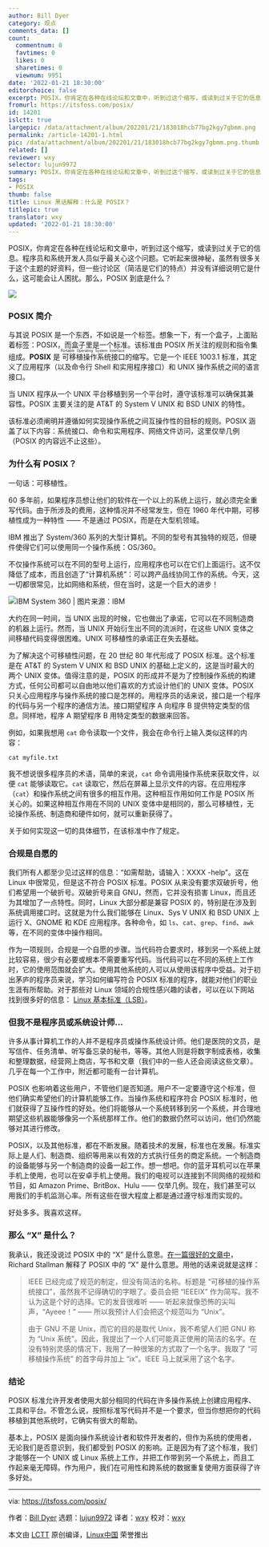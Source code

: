 ```yaml
---
author: Bill Dyer
category: 观点
comments_data: []
count:
  commentnum: 0
  favtimes: 0
  likes: 0
  sharetimes: 0
  viewnum: 9951
date: '2022-01-21 18:30:00'
editorchoice: false
excerpt: POSIX，你肯定在各种在线论坛和文章中，听到过这个缩写，或读到过关于它的信息。
fromurl: https://itsfoss.com/posix/
id: 14201
islctt: true
largepic: /data/attachment/album/202201/21/183018hcb77bg2kgy7gbmm.png
permalink: /article-14201-1.html
pic: /data/attachment/album/202201/21/183018hcb77bg2kgy7gbmm.png.thumb.jpg
related: []
reviewer: wxy
selector: lujun9972
summary: POSIX，你肯定在各种在线论坛和文章中，听到过这个缩写，或读到过关于它的信息。
tags:
- POSIX
thumb: false
title: Linux 黑话解释：什么是 POSIX？
titlepic: true
translator: wxy
updated: '2022-01-21 18:30:00'
---
```


POSIX，你肯定在各种在线论坛和文章中，听到过这个缩写，或读到过关于它的信息。程序员和系统开发人员似乎最关心这个问题。它听起来很神秘，虽然有很多关于这个主题的好资料，但一些讨论区（简洁是它们的特点）并没有详细说明它是什么，这可能会让人困扰。那么，POSIX 到底是什么？


![](/data/attachment/album/202201/21/183018hcb77bg2kgy7gbmm.png)


### POSIX 简介


与其说 POSIX 是一个东西，不如说是一个标签。想象一下，有一个盒子，上面贴着标签：POSIX，而盒子里是一个标准。该标准由 POSIX 所关注的规则和指令集组成。**POSIX** 是<ruby> 可移植操作系统接口 <rt>  Portable Operating System Interface </rt></ruby> 的缩写。它是一个 IEEE 1003.1 标准，其定义了应用程序（以及命令行 Shell 和实用程序接口）和 UNIX 操作系统之间的语言接口。


当 UNIX 程序从一个 UNIX 平台移植到另一个平台时，遵守该标准可以确保其兼容性。POSIX 主要关注的是 AT&T 的 System V UNIX 和 BSD UNIX 的特性。


该标准必须阐明并遵循如何实现操作系统之间互操作性的目标的规则。POSIX 涵盖了以下内容：系统接口、命令和实用程序、网络文件访问，这里仅举几例（POSIX 的内容远不止这些）。


### 为什么有 POSIX？


一句话：可移植性。


60 多年前，如果程序员想让他们的软件在一个以上的系统上运行，就必须完全重写代码。由于所涉及的费用，这种情况并不经常发生，但在 1960 年代中期，可移植性成为一种特性 —— 不是通过 POSIX，而是在大型机领域。


IBM 推出了 System/360 系列的大型计算机。不同的型号有其独特的规范，但硬件使得它们可以使用同一个操作系统：OS/360。


不仅操作系统可以在不同的型号上运行，应用程序也可以在它们上面运行。这不仅降低了成本，而且创造了“计算机系统”：可以跨产品线协同工作的系统。今天，这一切都很常见，比如网络和系统，但在当时，这是一个巨大的进步！


![IBM System 360 | 图片来源：IBM](/data/attachment/album/202201/21/183018ehzz2f8988h7nq8s.jpg)


大约在同一时间，当 UNIX 出现的时候，它也做出了承诺，它可以在不同制造商的机器上运行。然而，当 UNIX 开始衍生出不同的流派时，在这些 UNIX 变体之间移植代码变得很困难。UNIX 可移植性的承诺正在失去基础。


为了解决这个可移植性问题，在 20 世纪 80 年代形成了 POSIX 标准。这个标准是在 AT&T 的 System V UNIX 和 BSD UNIX 的基础上定义的，这是当时最大的两个 UNIX 变体。值得注意的是，POSIX 的形成并不是为了控制操作系统的构建方式，任何公司都可以自由地以他们喜欢的方式设计他们的 UNIX 变体。POSIX 只关心应用程序与操作系统的接口是怎样的。用程序员的话来说，接口是一个程序的代码与另一个程序的通信方法。接口期望程序 A 向程序 B 提供特定类型的信息。同样地，程序 A 期望程序 B 用特定类型的数据来回答。


例如，如果我想用 `cat` 命令读取一个文件，我会在命令行上输入类似这样的内容：



```
cat myfile.txt

```

我不想说很多程序员的术语，简单的来说，`cat` 命令调用操作系统来获取文件，以便 `cat` 能够读取它。`cat` 读取它，然后在屏幕上显示文件的内容。在应用程序（`cat`）和操作系统之间有很多的相互作用。这种相互作用如何工作是 POSIX 所关心的。如果这种相互作用在不同的 UNIX 变体中是相同的，那么可移植性，无论操作系统、制造商和硬件如何，就可以重新获得了。


关于如何实现这一切的具体细节，在该标准中作了规定。


### 合规是自愿的


我们所有人都至少见过这样的信息：“如需帮助，请输入：XXXX -help”。这在 Linux 中很常见，但是这不符合 POSIX 标准。POSIX 从来没有要求双破折号，他们希望用一个破折号。双破折号来自 GNU，然而，它并没有损害 Linux，而且还为其增加了一点特性。同时，Linux 大部分都是兼容 POSIX 的，特别是在涉及到系统调用接口时。这就是为什么我们能够在 Linux、Sys V UNIX 和 BSD UNIX 上运行 X、GNOME 和 KDE 应用程序。各种命令，如 `ls`、`cat`、`grep`、`find`、`awk` 等，在不同的变体中操作相同。


作为一项规则，合规是一个自愿的步骤。当代码符合要求时，移到另一个系统上就比较容易，很少有必要或根本不需要重写代码。当代码可以在不同的系统上工作时，它的使用范围就会扩大。使用其他系统的人可以从使用该程序中受益。对于初出茅庐的程序员来说，学习如何编写符合 POSIX 标准的程序，就能对他们的职业生涯有所帮助。对于那些对 Linux 领域的合规性感兴趣的读者，可以在以下网站找到很多好的信息： [Linux 基本标准（LSB）](https://refspecs.linuxfoundation.org/lsb.shtml)。


### 但我不是程序员或系统设计师...


许多从事计算机工作的人并不是程序员或操作系统设计师。他们是医院的文员，是写信件、任务清单、听写备忘录的秘书，等等。其他人则是将数字制成表格，收集和整理数据，经营网上商店，写书和文章（我们中的一些人还会阅读这些文章）。几乎在每一个工作中，附近都可能有一台计算机。


POSIX 也影响着这些用户，不管他们是否知道。用户不一定要遵守这个标准，但他们确实希望他们的计算机能够工作。当操作系统和程序符合 POSIX 标准时，他们就获得了互操作性的好处。他们将能够从一个系统转移到另一个系统，并合理地期望这些机器能够像另一个系统那样工作。他们的数据仍然可以访问，他们仍然能够对其进行修改。


POSIX，以及其他标准，都在不断发展。随着技术的发展，标准也在发展。标准实际上是人们、制造商、组织等用来以有效的方式执行任务的商定系统。一个制造商的设备能够与另一个制造商的设备一起工作。想一想吧。你的蓝牙耳机可以在苹果手机上使用，也可以在安卓手机上使用。我们的电视可以连接到不同网络的视频和节目，如 Amazon Prime、BritBox、Hulu —— 仅举几例。现在，我们甚至可以用我们的手机监测心率。所有这些在很大程度上都是通过遵守标准而实现的。


好处多多。我喜欢这样。


### 那么 “X” 是什么？


我承认，我还没说过 POSIX 中的 “X” 是什么意思。[在一篇很好的文章中](https://opensource.com/article/19/7/what-posix-richard-stallman-explains)，Richard Stallman 解释了 POSIX 中的 “X” 是什么意思。用他的话来说就是这样：



> 
> IEEE 已经完成了规范的制定，但没有简洁的名称。标题是 “可移植的操作系统接口”，虽然我不记得确切的字眼了。委员会把 “IEEEIX” 作为简写。我不认为这是个好的选择。它的发音很难听 —— 听起来就像恐怖的尖叫声，“Ayeee！” —— 所以我预计人们会把这个规范叫为 “Unix”。
> 
> 
> 由于 GNU 不是 Unix，而它的目的是取代 Unix，我不希望人们把 GNU 称为 “Unix 系统”。因此，我提出了一个人们可能真正使用的简洁的名字。在没有特别灵感的情况下，我用了一种很笨的方式取了一个名字。我取了 “可移植操作系统” 的首字母并加上 “ix”。IEEE 马上就采用了这个名字。
> 
> 
> 


### 结论


POSIX 标准允许开发者使用大部分相同的代码在许多操作系统上创建应用程序、工具和平台。不管怎么说，按照标准写代码并不是一个要求，但当你想把你的代码移植到其他系统时，它确实有很大的帮助。


基本上，POSIX 是面向操作系统设计者和软件开发者的，但作为系统的使用者，无论我们是否意识到，我们都受到 POSIX 的影响。正是因为有了这个标准，我们才能够在一个 UNIX 或 Linux 系统上工作，并把工作带到另一个系统上，而且工作起来毫无障碍。作为用户，我们在可用性和跨系统的数据重复使用方面获得了许多好处。




---


via: <https://itsfoss.com/posix/>


作者：[Bill Dyer](https://itsfoss.com/author/bill/) 选题：[lujun9972](https://github.com/lujun9972) 译者：[wxy](https://github.com/wxy) 校对：[wxy](https://github.com/wxy)


本文由 [LCTT](https://github.com/LCTT/TranslateProject) 原创编译，[Linux中国](https://linux.cn/) 荣誉推出